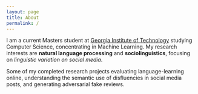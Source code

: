 ```yaml
---
layout: page
title: About
permalink: /
---
```


I am a current Masters student at [Georgia Institute of Technology](https://www.cc.gatech.edu/) studying Computer Science, concentrating in Machine Learning. My research interests are **natural language processing** and **sociolinguistics**, focusing on *linguistic variation on social media*.

Some of my completed research projects evaluating language-learning online, understanding the semantic use of disfluencies in social media posts, and generating adversarial fake reviews.
